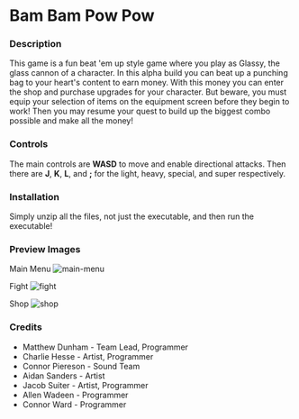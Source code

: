 # Bam Bam Pow Pow
### Description
This game is a fun beat 'em up style game where you play as Glassy, the glass cannon of a character. In this alpha build you can beat up a punching bag to your heart's content to earn money. With this money you can enter the shop and purchase upgrades for your character. But beware, you must equip your selection of items on the equipment screen before they begin to work! Then you may resume your quest to build up the biggest combo possible and make all the money!

### Controls
The main controls are **WASD** to move and enable directional attacks. Then there are **J**, **K**, **L**, and **;** for the light, heavy, special, and super respectively.

### Installation
Simply unzip all the files, not just the executable, and then run the executable!

### Preview Images
Main Menu
![main-menu](https://github.com/user-attachments/assets/18e585e7-9ca5-47ba-bb2f-7ea21778c23a)

Fight
![fight](https://github.com/user-attachments/assets/75e6fd19-54f4-4471-8f4a-a23ee25d344a)

Shop
![shop](https://github.com/user-attachments/assets/8fc5f6d5-afa2-40d4-8804-66ed70bde788)

### Credits
* Matthew Dunham - Team Lead, Programmer
* Charlie Hesse - Artist, Programmer
* Connor Piereson - Sound Team
* Aidan Sanders - Artist
* Jacob Suiter - Artist, Programmer
* Allen Wadeen - Programmer
* Connor Ward - Programmer
